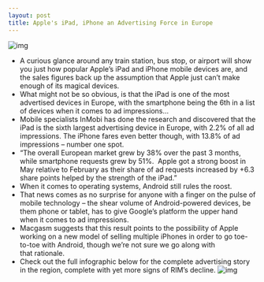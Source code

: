 ```yaml
---
layout: post
title: Apple's iPad, iPhone an Advertising Force in Europe
---
```

![img](http://media.idownloadblog.com/wp-content/uploads/2011/07/inmobi.png)
* A curious glance around any train station, bus stop, or airport will show you just how popular Apple’s iPad and iPhone mobile devices are, and the sales figures back up the assumption that Apple just can’t make enough of its magical devices.
* What might not be so obvious, is that the iPad is one of the most advertised devices in Europe, with the smartphone being the 6th in a list of devices when it comes to ad impressions…
* Mobile specialists InMobi has done the research and discovered that the iPad is the sixth largest advertising device in Europe, with 2.2% of all ad impressions. The iPhone fares even better though, with 13.8% of ad impressions – number one spot.
* “The overall European market grew by 38% over the past 3 months, while smartphone requests grew by 51%.  Apple got a strong boost in May relative to February as their share of ad requests increased by +6.3 share points helped by the strength of the iPad.”
* When it comes to operating systems, Android still rules the roost.
* That news comes as no surprise for anyone with a finger on the pulse of mobile technology – the shear volume of Android-powered devices, be them phone or tablet, has to give Google’s platform the upper hand when it comes to ad impressions.
* Macgasm suggests that this result points to the possibility of Apple working on a new model of selling multiple iPhones in order to go toe-to-toe with Android, though we’re not sure we go along with that rationale.
* Check out the full infographic below for the complete advertising story in the region, complete with yet more signs of RIM’s decline.
![img](http://media.idownloadblog.com/wp-content/uploads/2011/07/InMobi_Network_Research_Europe_May2011_Infographic_small.png)

